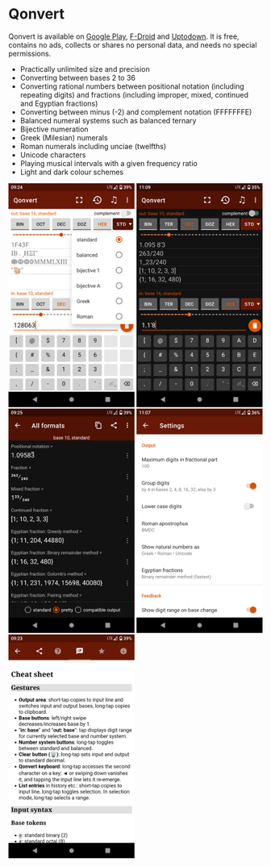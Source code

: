 # Qonvert
Qonvert is available on [Google Play](https://play.google.com/store/apps/details?id=org.tessoft.qonvert), [F-Droid](https://f-droid.org/packages/org.tessoft.qonvert/) and [Uptodown](https://qonvert.en.uptodown.com/android). It is free, contains no ads, collects or shares no personal data, and needs no special permissions.

* Practically unlimited size and precision
* Converting between bases 2 to 36
* Converting rational numbers between positional notation (including repeating digits) and fractions (including improper, mixed, continued and Egyptian fractions)
* Converting between minus (-2) and complement notation (FFFFFFFE)
* Balanced numeral systems such as balanced ternary
* Bijective numeration
* Greek (Milesian) numerals
* Roman numerals including unciae (twelfths)
* Unicode characters
* Playing musical intervals with a given frequency ratio
* Light and dark colour schemes

<img src="screenshots/integer.png" width="250px" alt="Converting an integer number"> <img src="screenshots/rational.png" width="250px" alt="Converting a rational number"> <img src="screenshots/allformats.png" width="250px" alt="Display all formats"> <img src="screenshots/settings.png" width="250px" alt="App settings"> <img src="screenshots/cheatsheet.png" width="250px" alt="Cheat sheet">
